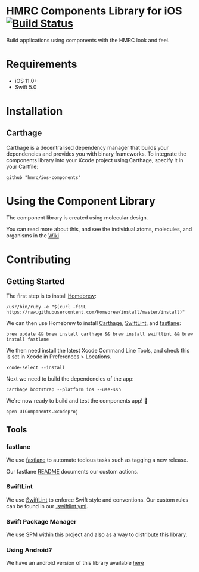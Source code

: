 # HMRC Components Library for iOS [![Build Status](https://app.bitrise.io/app/1da484f90414ee0e/status.svg?token=O_OY6ORsuhaK7pYIwSr1bQ&branch=master)](https://app.bitrise.io/app/1da484f90414ee0e)

Build applications using components with the HMRC look and feel.

# Requirements

- iOS 11.0+
- Swift 5.0

# Installation

## Carthage

Carthage is a decentralised dependency manager that builds your dependencies and provides you with binary frameworks. To integrate the components library into your Xcode project using Carthage, specify it in your Cartfile:

```
github "hmrc/ios-components"
```

# Using the Component Library

The component library is created using molecular design. 

You can read more about this, and see the individual atoms, molecules, and organisms in the [Wiki](https://github.com/hmrc/ios-components/wiki)


# Contributing

## Getting Started

The first step is to install [Homebrew](https://brew.sh):

```
/usr/bin/ruby -e "$(curl -fsSL https://raw.githubusercontent.com/Homebrew/install/master/install)"
```

We can then use Homebrew to install [Carthage](#carthage), [SwiftLint](#swiftlint), and [fastlane](#fastlane):

```
brew update && brew install carthage && brew install swiftlint && brew install fastlane
```

We then need install the latest Xcode Command Line Tools, and check this is set in Xcode in Preferences > Locations.

```
xcode-select --install
```

Next we need to build the dependencies of the app:

```
carthage bootstrap --platform ios --use-ssh
```

We're now ready to build and test the components app! 🎉

```
open UIComponents.xcodeproj
```

## Tools

### fastlane

We use [fastlane](https://docs.fastlane.tools/getting-started/ios) to automate tedious tasks such as tagging a new release.

Our fastlane [README](https://github.com/hmrc/ios-components/tree/master/fastlane) documents our custom actions.

### SwiftLint

We use [SwiftLint](https://github.com/realm/SwiftLint) to enforce Swift style and conventions. Our custom rules can be found in our [.swiftlint.yml](https://github.com/hmrc/ios-components/blob/master/.swiftlint.yml).

### Swift Package Manager

We use SPM within this project and also as a way to distribute this library.

### Using Android?
We have an android version of this library available [here](https://github.com/hmrc/android-components/) 
